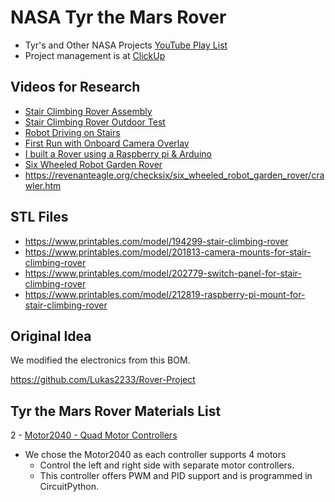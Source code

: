 # NASA Tyr the Mars Rover

- Tyr's and Other NASA Projects [YouTube Play List](https://www.youtube.com/playlist?list=PLR6oEuLJnHfhdkXqSacJznSHjEgodiWIl)
- Project management is at [ClickUp](https://www.clickup.com)

## Videos for Research

- [Stair Climbing Rover Assembly](https://www.youtube.com/watch?v=bXdt8hng2WM&t=590s)
- [Stair Climbing Rover Outdoor Test](https://www.youtube.com/watch?v=90HxqwZaWRA)
- [Robot Driving on Stairs](https://www.youtube.com/watch?v=9Od0E53R8PE&list=PLDlq-eaB9UnAa4w-3D7UfHbri6fAKWdxc&index=2)
- [First Run with Onboard Camera Overlay](https://www.youtube.com/watch?v=GkBlQkr3NZU&t=14s)
- [I built a Rover using a Raspberry pi & Arduino](https://www.youtube.com/watch?v=IoCaTgmUSvc&list=WL&index=4&t=49s)
- [Six Wheeled Robot Garden Rover](https://www.youtube.com/watch?v=eMBtcPtlUhE)
- <https://revenanteagle.org/checksix/six_wheeled_robot_garden_rover/crawler.htm>

## STL Files

- <https://www.printables.com/model/194299-stair-climbing-rover>
- <https://www.printables.com/model/201813-camera-mounts-for-stair-climbing-rover>
- <https://www.printables.com/model/202779-switch-panel-for-stair-climbing-rover>
- <https://www.printables.com/model/212819-raspberry-pi-mount-for-stair-climbing-rover>

## Original Idea

We modified the electronics from this BOM.

<https://github.com/Lukas2233/Rover-Project>

## Tyr the Mars Rover Materials List

2 - [Motor2040 - Quad Motor Controllers](https://shop.pimoroni.com/products/motor-2040?variant=39884997853267)

- We chose the Motor2040 as each controller supports 4 motors
  - Control the left and right side with separate motor controllers.
  - This controller offers PWM and PID support and is programmed in CircuitPython.

